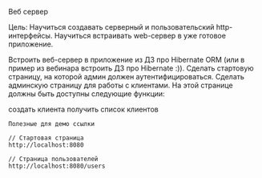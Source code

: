 Веб сервер

Цель:
Научиться создавать серверный и пользовательский http-интерфейсы. Научиться встраивать web-сервер в уже готовое 
приложение.

Встроить веб-сервер в приложение из ДЗ про Hibernate ORM (или в пример из вебинара встроить ДЗ про Hibernate :)).
Сделать стартовую страницу, на которой админ должен аутентифицироваться. Сделать админскую страницу для работы с 
клиентами. На этой странице должны быть доступны следующие функции:

создать клиента
получить список клиентов


    Полезные для демо ссылки

    // Стартовая страница
    http://localhost:8080

    // Страница пользователей
    http://localhost:8080/users
